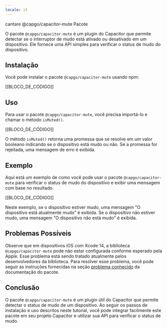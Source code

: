 ```yaml
---
locale: it
---
```


cantare @capgo/capacitor-mute Pacote

O pacote `@capgo/capacitor-mute` é um plugin do Capacitor que permite detectar se o interruptor de mudo está ativado ou desativado em um dispositivo. Ele fornece uma API simples para verificar o status de mudo do dispositivo.

## Instalação

Você pode instalar o pacote `@capgo/capacitor-mute` usando npm:

[[BLOCO_DE_CÓDIGO]]

## Uso

Para usar o pacote `@capgo/capacitor-mute`, você precisa importá-lo e chamar o método `isMuted()`.

[[BLOCO_DE_CÓDIGO]]

O método `isMuted()` retorna uma promessa que se resolve em um valor booleano indicando se o dispositivo está mudo ou não. Se a promessa for rejeitada, uma mensagem de erro é exibida.

## Exemplo

Aqui está um exemplo de como você pode usar o pacote `@capgo/capacitor-mute` para verificar o status de mudo do dispositivo e exibir uma mensagem com base no resultado.

[[BLOCO_DE_CÓDIGO]]

Neste exemplo, se o dispositivo estiver mudo, uma mensagem "O dispositivo está atualmente mudo" é exibida. Se o dispositivo não estiver mudo, uma mensagem "O dispositivo não está mudo" é exibida.

## Problemas Possíveis

Observe que em dispositivos iOS com Xcode 14, a biblioteca `@capgo/capacitor-mute` pode não estar configurada conforme esperado pela Apple. Esse problema está sendo tratado atualmente pelos desenvolvedores da biblioteca. Para resolver esse problema, você pode seguir as instruções fornecidas na seção [problema conhecido](https://githubcom/CocoaPods/CocoaPods/issues/8891/) da documentação do pacote.

## Conclusão

O pacote `@capgo/capacitor-mute` é um plugin útil do Capacitor que permite detectar o status de mudo de um dispositivo. Ao seguir os passos de instalação e uso descritos neste tutorial, você pode integrar facilmente este pacote em seu projeto Capacitor e utilizar sua API para verificar o status de mudo.